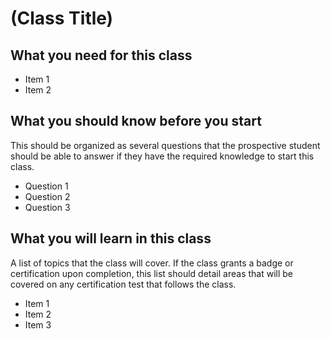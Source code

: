 # (Class Title)

##  What you need for this class

* Item 1
* Item 2

## What you should know before you start

This should be organized as several questions that the prospective student should be able to answer if they have the required knowledge to start this class.

* Question 1
* Question 2
* Question 3

## What you will learn in this class

A list of topics that the class will cover.  If the class grants a badge or certification upon completion, this list should detail areas that will be covered on any certification test that follows the class.

* Item 1
* Item 2
* Item 3


